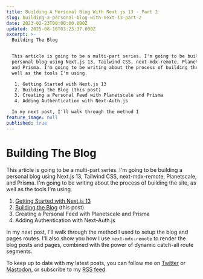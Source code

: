 ```yaml
---
title: Building A Personal Blog With Next.js 13 - Part 2
slug: building-a-personal-blog-with-next-13-part-2
date: 2023-02-23T00:00:00.000Z
updated: 2025-08-16T03:23:37.000Z
excerpt: >-
  Building The Blog


  This article is going to be a multi-part series. I'm going to be building a
  personal blog using Next.js 13, Tailwind CSS, next-mdx-remote, Planetscale,
  and Prisma. I'm going to be writing about the process of building the site, as
  well as the tools I'm using.

   1. Getting Started with Next.js 13
   2. Building the Blog (this post)
   3. Creating a Personal Feed with Planetscale and Prisma
   4. Adding Authentication with Next-Auth.js

  In my next post, I'll walk through the method I 
feature_image: null
published: true
---
```

# Building The Blog

This article is going to be a multi-part series. I'm going to be building a personal blog using Next.js 13, Tailwind CSS, next-mdx-remote, Planetscale, and Prisma. I'm going to be writing about the process of building the site, as well as the tools I'm using.

1. [Getting Started with Next.js 13](https://ghost.burwal.de/blog/building-a-personal-blog-with-nextjs-13-part-1)
2. [Building the Blog](https://ghost.burwal.de/blog/building-a-personal-blog-with-nextjs-13-part-1) (this post)
3. Creating a Personal Feed with Planetscale and Prisma
4. Adding Authentication with Next-Auth.js

In my next post, I'll walk through the method I used to setup the blog and pages routes. I'll also show you how I use `next-mdx-remote` to render the blog posts and pages, combined with the power of dynamic catch-all route segments.

To keep up to date with my latest posts, you can follow me on [Twitter](https://twitter.com/josiahwiebe) or [Mastodon](https://mastodon.social/@josiahwiebe), or subscribe to my [RSS feed](https://jwie.be/feed.xml).
